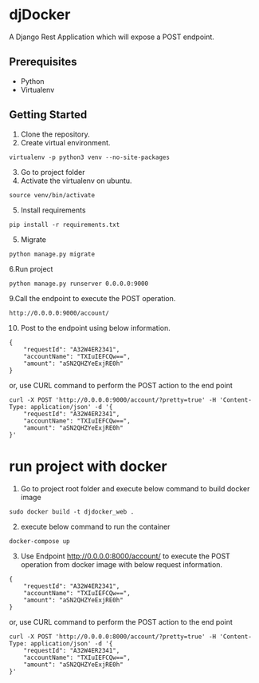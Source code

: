 # djDocker
A Django Rest Application which will expose a POST endpoint. 

## Prerequisites
* Python
* Virtualenv

## Getting Started
1. Clone the repository.
2. Create virtual environment. 
```
virtualenv -p python3 venv --no-site-packages
```
3. Go to project folder
4. Activate the virtualenv on ubuntu.
```
source venv/bin/activate
```
5. Install requirements 
```
pip install -r requirements.txt
```
5. Migrate 
```
python manage.py migrate
```
6.Run project 
```
python manage.py runserver 0.0.0.0:9000
```
9.Call the endpoint to execute the POST operation.
```
http://0.0.0.0:9000/account/
```
10. Post to the endpoint using below information.
```
{
	"requestId": "A32W4ER2341",
	"accountName": "TXIuIEFCQw==",
	"amount": "aSN2QHZYeExjRE0h"
}
```
or, use CURL command to perform the POST action to the end point
```
curl -X POST 'http://0.0.0.0:9000/account/?pretty=true' -H 'Content-Type: application/json' -d '{
	"requestId": "A32W4ER2341",
	"accountName": "TXIuIEFCQw==",
	"amount": "aSN2QHZYeExjRE0h"
}'
```
 # run project with docker
1. Go to project root folder and execute below command to build docker image
```
sudo docker build -t djdocker_web .
```
2. execute below command to run the container
```
docker-compose up
```
3. Use Endpoint http://0.0.0.0:8000/account/ to execute the POST operation from docker image with below request information.
```
{
	"requestId": "A32W4ER2341",
	"accountName": "TXIuIEFCQw==",
	"amount": "aSN2QHZYeExjRE0h"
}
```
or, use CURL command to perform the POST action to the end point
```
curl -X POST 'http://0.0.0.0:8000/account/?pretty=true' -H 'Content-Type: application/json' -d '{
	"requestId": "A32W4ER2341",
	"accountName": "TXIuIEFCQw==",
	"amount": "aSN2QHZYeExjRE0h"
}'
